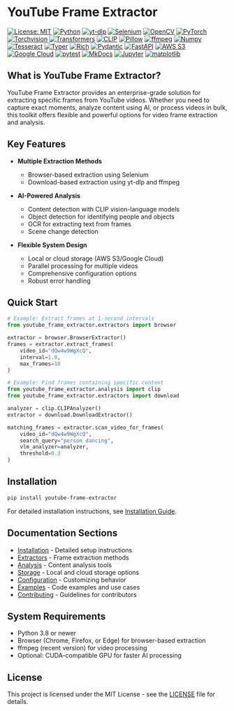 # YouTube Frame Extractor

[![License: MIT](https://img.shields.io/badge/License-MIT-blue.svg)](https://opensource.org/licenses/MIT)
[![Python](https://img.shields.io/badge/Python-3.8%2B-blue.svg)](https://www.python.org/)
[![yt-dlp](https://img.shields.io/badge/yt--dlp-2023.3.4%2B-red.svg)](https://github.com/yt-dlp/yt-dlp)
[![Selenium](https://img.shields.io/badge/Selenium-4.1.0%2B-green.svg)](https://www.selenium.dev/)
[![OpenCV](https://img.shields.io/badge/OpenCV-4.7.0%2B-brightgreen.svg)](https://opencv.org/)
[![PyTorch](https://img.shields.io/badge/PyTorch-2.0.0%2B-EE4C2C.svg)](https://pytorch.org/)
[![Torchvision](https://img.shields.io/badge/Torchvision-0.15.0%2B-EE4C2C.svg)](https://pytorch.org/vision/)
[![Transformers](https://img.shields.io/badge/Transformers-4.27.0%2B-yellow.svg)](https://huggingface.co/transformers/)
[![CLIP](https://img.shields.io/badge/CLIP-OpenAI-blueviolet.svg)](https://github.com/openai/CLIP)
[![Pillow](https://img.shields.io/badge/Pillow-9.4.0%2B-blue.svg)](https://python-pillow.org/)
[![ffmpeg](https://img.shields.io/badge/ffmpeg--python-0.2.0%2B-orange.svg)](https://github.com/kkroening/ffmpeg-python)
[![Numpy](https://img.shields.io/badge/Numpy-1.24.2%2B-blue.svg)](https://numpy.org/)
[![Tesseract](https://img.shields.io/badge/pytesseract-0.3.10%2B-darkblue.svg)](https://github.com/madmaze/pytesseract)
[![Typer](https://img.shields.io/badge/Typer-0.7.0%2B-green.svg)](https://typer.tiangolo.com/)
[![Rich](https://img.shields.io/badge/Rich-13.3.0%2B-purple.svg)](https://github.com/Textualize/rich)
[![Pydantic](https://img.shields.io/badge/Pydantic-1.10.0%2B-blue.svg)](https://pydantic-docs.helpmanual.io/)
[![FastAPI](https://img.shields.io/badge/FastAPI-0.95.0%2B-009688.svg)](https://fastapi.tiangolo.com/)
[![AWS S3](https://img.shields.io/badge/boto3-1.26.0%2B-yellow.svg)](https://boto3.amazonaws.com/v1/documentation/api/latest/index.html)
[![Google Cloud](https://img.shields.io/badge/GCS-2.7.0%2B-blue.svg)](https://cloud.google.com/storage)
[![pytest](https://img.shields.io/badge/pytest-7.3.0%2B-blue.svg)](https://pytest.org/)
[![MkDocs](https://img.shields.io/badge/MkDocs-1.4.2%2B-blue.svg)](https://www.mkdocs.org/)
[![Jupyter](https://img.shields.io/badge/Jupyter-1.0.0%2B-orange.svg)](https://jupyter.org/)
[![matplotlib](https://img.shields.io/badge/matplotlib-3.7.1%2B-blue.svg)](https://matplotlib.org/)

## What is YouTube Frame Extractor?

YouTube Frame Extractor provides an enterprise-grade solution for extracting specific frames from YouTube videos. Whether you need to capture exact moments, analyze content using AI, or process videos in bulk, this toolkit offers flexible and powerful options for video frame extraction and analysis.

## Key Features

- **Multiple Extraction Methods**
  - Browser-based extraction using Selenium
  - Download-based extraction using yt-dlp and ffmpeg

- **AI-Powered Analysis**
  - Content detection with CLIP vision-language models
  - Object detection for identifying people and objects
  - OCR for extracting text from frames
  - Scene change detection

- **Flexible System Design**
  - Local or cloud storage (AWS S3/Google Cloud)
  - Parallel processing for multiple videos
  - Comprehensive configuration options
  - Robust error handling

## Quick Start

```python
# Example: Extract frames at 1-second intervals
from youtube_frame_extractor.extractors import browser

extractor = browser.BrowserExtractor()
frames = extractor.extract_frames(
    video_id="dQw4w9WgXcQ", 
    interval=1.0,
    max_frames=10
)

# Example: Find frames containing specific content
from youtube_frame_extractor.analysis import clip
from youtube_frame_extractor.extractors import download

analyzer = clip.CLIPAnalyzer()
extractor = download.DownloadExtractor()

matching_frames = extractor.scan_video_for_frames(
    video_id="dQw4w9WgXcQ",
    search_query="person dancing",
    vlm_analyzer=analyzer,
    threshold=0.3
)
```

## Installation

```bash
pip install youtube-frame-extractor
```

For detailed installation instructions, see [Installation Guide](installation.md).

## Documentation Sections

- [Installation](installation.md) - Detailed setup instructions
- [Extractors](api-reference/extractors.md) - Frame extraction methods
- [Analysis](api-reference/analysis.md) - Content analysis tools
- [Storage](api-reference/storage.md) - Local and cloud storage options
- [Configuration](api-reference/config.md) - Customizing behavior
- [Examples](examples/index.md) - Code examples and use cases
- [Contributing](contributing.md) - Guidelines for contributors

## System Requirements

- Python 3.8 or newer
- Browser (Chrome, Firefox, or Edge) for browser-based extraction
- ffmpeg (recent version) for video processing
- Optional: CUDA-compatible GPU for faster AI processing

## License

This project is licensed under the MIT License - see the [LICENSE](../LICENSE) file for details.
